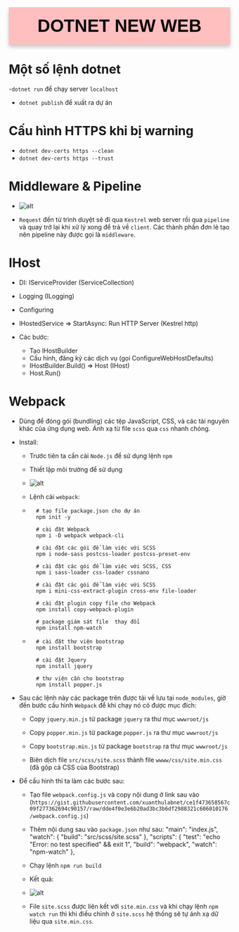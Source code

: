 <div style="text-align: center; background-color: #FFBFBF; font-family: 'Trebuchet MS', Arial, sans-serif; color:  #0D0907; padding: 5px; font-size: 40px; padding:20px; font-weight: bold; border-radius: 0 0 0 0; box-shadow: 0px 6px 8px rgba(0, 0, 0, 0.2);margin-bottom: 20px;">
DOTNET NEW WEB
</div>

# Một số lệnh dotnet
-`dotnet run` để chạy server `localhost`
- `dotnet publish` để xuất ra dự án

# Cấu hình HTTPS khi bị warning
- `dotnet dev-certs https --clean`
- `dotnet dev-certs https --trust`

# Middleware & Pipeline
- ![alt](https://images.viblo.asia/d4de0491-220f-4a55-833e-41cfda531038.png)

- `Request` đến từ trình duyệt sẽ đi qua `Kestrel` web server rồi qua `pipeline` và quay trở lại khi xử lý xong để trả về `client`. Các thành phần đơn lẻ tạo nên pipeline này được gọi là `middleware`.

# IHost 
- DI: IServiceProvider (ServiceCollection)
- Logging (ILogging)
- Configuring
- IHostedService => StartAsync: Run HTTP Server (Kestrel http)

- Các bước:
    + Tạo IHostBuilder
    + Cấu hình, đăng ký các dịch vụ (gọi ConfigureWebHostDefaults)
    + IHostBuilder.Build() => Host (IHost)
    + Host.Run()

# Webpack
- Dùng để đóng gói (bundling) các tệp JavaScript, CSS, và các tài nguyên khác của ứng dụng web. Ánh xạ từ file `scss` qua `css` nhanh chóng.

- Install: 
    + Trước tiên ta cần cài `Node.js` để sử dụng lệnh `npm`

    + Thiết lập môi trường để sử dụng
    
    + ![alt](https://i.pinimg.com/736x/8b/05/34/8b0534dd4096818839a9183e153cdbe6.jpg)

    + Lệnh cài `webpack`:
    + ```
        # tạo file package.json cho dự án
        npm init -y         

        # cài đặt Webpack                                
        npm i -D webpack webpack-cli  

        # cài đặt các gói để làm việc với SCSS
        npm i node-sass postcss-loader postcss-preset-env

        # cài đặt các gói để làm việc với SCSS, CSS
        npm i sass-loader css-loader cssnano

        # cài đặt các gói để làm việc với SCSS
        npm i mini-css-extract-plugin cross-env file-loader

        # cài đặt plugin copy file cho Webpack
        npm install copy-webpack-plugin 

        # package giám sát file  thay đổi
        npm install npm-watch        
    + ```
        # cài đặt thư viện bootstrap
        npm install bootstrap                   

        # cài đặt Jquery
        npm install jquery       

        # thư viện cần cho bootstrap               
        npm install popper.js
- Sau các lệnh này các package trên được tải về lưu tại `node_modules`, giờ đến bước cấu hình `Webpack` để khi chạy nó có được mục đích:

    + Copy `jquery.min.js` từ package `jquery` ra thư mục `wwwroot/js`

    + Copy `popper.min.js` từ package `popper.js` ra thư mục `wwwroot/js`

    + Copy `bootstrap.min.js` từ package `bootstrap` ra thư mục `wwwroot/js`

    + Biên dịch file `src/scss/site.scss` thành file `wwww/css/site.min.css` (đã gộp cả CSS của Bootstrap)

- Để cấu hình thì ta làm các bước sau:
    + Tạo file `webpack.config.js` và copy nội dung ở link sau vào (`https://gist.githubusercontent.com/xuanthulabnet/ce1f473658567c09f277362694c90157/raw/dde4f0e3e6b20ad3bc3b6df2988321c606010176/webpack.config.js`)

    + Thêm nội dung sau vào `package.json` như sau:
        "main": "index.js",
        "watch": {
            "build": "src/scss/site.scss"
        },
        "scripts": {
            "test": "echo \"Error: no test specified\" && exit 1",
            "build": "webpack",
            "watch": "npm-watch"
        },
    
    + Chạy lệnh `npm run build`

    + Kết quả:
    + ![alt](https://i.pinimg.com/736x/26/63/5b/26635b833db9cbd548580e2f21acd683.jpg)

    + File `site.scss` được liên kết với `site.min.css` và khi chạy lệnh `npm watch run` thì khi điều chỉnh ở `site.scss` hệ thống sẽ tự ánh xạ dữ liệu qua `site.min.css`.
